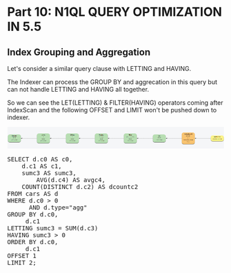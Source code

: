 # Part 10: N1QL QUERY OPTIMIZATION IN 5.5

## Index Grouping and Aggregation

Let's consider a similar query clause with LETTING and HAVING.

The Indexer can process the GROUP BY and aggrecation in this query but can not handle LETTING and HAVING all together. 

So we can see the LET(LETTING) & FILTER(HAVING) operators coming after IndexScan and the following OFFSET and LIMIT won't be pushed down to indexer.


![LetHave](./lethave_gap.png)

<pre id="example">
SELECT d.c0 AS c0, 
	d.c1 AS c1, 
	sumc3 AS sumc3,
       	AVG(d.c4) AS avgc4, 
	COUNT(DISTINCT d.c2) AS dcountc2
FROM cars AS d
WHERE d.c0 > 0 
      AND d.type="agg"
GROUP BY d.c0,
	 d.c1
LETTING sumc3 = SUM(d.c3)
HAVING sumc3 > 0
ORDER BY d.c0, 
	 d.c1
OFFSET 1
LIMIT 2;
</pre>
